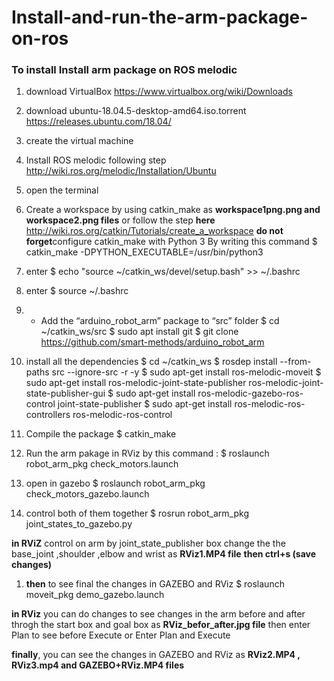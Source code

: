 # Install-and-run-the-arm-package-on-ros
 ### To install Install  arm package on ROS melodic
 1. download VirtualBox 
https://www.virtualbox.org/wiki/Downloads 

1. download ubuntu-18.04.5-desktop-amd64.iso.torrent  https://releases.ubuntu.com/18.04/
1. create the virtual machine
1. Install ROS melodic following step http://wiki.ros.org/melodic/Installation/Ubuntu
1. open the terminal 
1. Create a workspace by using catkin_make as **workspace1png.png and workspace2.png files** or follow the step **here** http://wiki.ros.org/catkin/Tutorials/create_a_workspace
 **do not forget**configure catkin_make with Python 3  By writing this command $ catkin_make -DPYTHON_EXECUTABLE=/usr/bin/python3
1. enter $ echo "source ~/catkin_ws/devel/setup.bash" >> ~/.bashrc
1. enter $ source ~/.bashrc
1. - Add the “arduino_robot_arm” package to “src” folder
	$ cd ~/catkin_ws/src
	$ sudo apt install git
	$ git clone https://github.com/smart-methods/arduino_robot_arm 

1. install all the dependencies 
	$ cd ~/catkin_ws
	$ rosdep install --from-paths src --ignore-src -r -y
	$ sudo apt-get install ros-melodic-moveit
	$ sudo apt-get install ros-melodic-joint-state-publisher ros-melodic-joint-state-publisher-gui
	$ sudo apt-get install ros-melodic-gazebo-ros-control joint-state-publisher
	$ sudo apt-get install ros-melodic-ros-controllers ros-melodic-ros-control
1. Compile the package
     $ catkin_make
1. Run the arm pakage in RViz by  this command :
$ roslaunch robot_arm_pkg check_motors.launch
1. open in gazebo 
$ roslaunch robot_arm_pkg check_motors_gazebo.launch
1. control both of them together
$ rosrun robot_arm_pkg joint_states_to_gazebo.py

**in RViZ**
 control on arm by joint_state_publisher box
change the the base_joint ,shoulder ,elbow and wrist  as **RViz1.MP4 file**
**then ctrl+s (save changes)**

1. **then** to see final the changes in GAZEBO and RViz 
$ roslaunch moveit_pkg demo_gazebo.launch
 
**in RViz** you can do changes to  see changes in the arm before and after throgh the start box and goal box as **RViz_befor_after.jpg file** 
then enter Plan to see before Execute or Enter Plan and Execute
 
**finally**, you can see the changes in GAZEBO and RViz as **RViz2.MP4 , RViz3.mp4  and GAZEBO+RViz.MP4 files**
